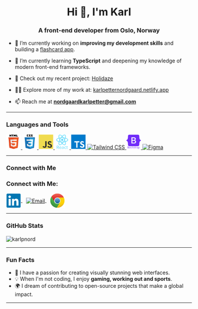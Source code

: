 <h1 align="center">Hi 👋, I'm Karl</h1>
<h3 align="center">A front-end developer from Oslo, Norway</h3>

- 🔭 I’m currently working on **improving my development skills** and building a [flashcard app](#).

- 🌱 I’m currently learning **TypeScript** and deepening my knowledge of modern front-end frameworks.

- 🚀 Check out my recent project: [Holidaze](https://holidaze-karlpnord.netlify.app/)  

- 👨‍💻 Explore more of my work at: [karlpetternordgaard.netlify.app](https://karlpnordportfolio.netlify.app/)  

- 📫 Reach me at **nordgaardkarlpetter@gmail.com**

---

### **Languages and Tools**
<p align="left">
  <!-- Existing tools -->
  <a href="https://developer.mozilla.org/en-US/docs/Web/HTML" target="_blank" rel="noreferrer">
    <img src="https://raw.githubusercontent.com/devicons/devicon/master/icons/html5/html5-original-wordmark.svg" alt="HTML5" width="40" height="40"/>
  </a>
  <a href="https://www.w3schools.com/css/" target="_blank" rel="noreferrer">
    <img src="https://raw.githubusercontent.com/devicons/devicon/master/icons/css3/css3-original-wordmark.svg" alt="CSS3" width="40" height="40"/>
  </a>
  <a href="https://developer.mozilla.org/en-US/docs/Web/JavaScript" target="_blank" rel="noreferrer">
    <img src="https://raw.githubusercontent.com/devicons/devicon/master/icons/javascript/javascript-original.svg" alt="JavaScript" width="40" height="40"/>
  </a>
  <!-- Updated tools -->
  <a href="https://reactjs.org/" target="_blank" rel="noreferrer">
    <img src="https://raw.githubusercontent.com/devicons/devicon/master/icons/react/react-original-wordmark.svg" alt="React" width="40" height="40"/>
  </a>
  <a href="https://www.typescriptlang.org/" target="_blank" rel="noreferrer">
    <img src="https://raw.githubusercontent.com/devicons/devicon/master/icons/typescript/typescript-original.svg" alt="TypeScript" width="40" height="40"/>
  </a>
  <a href="https://tailwindcss.com/" target="_blank" rel="noreferrer">
    <img src="https://www.vectorlogo.zone/logos/tailwindcss/tailwindcss-icon.svg" alt="Tailwind CSS" width="40" height="40"/>
  </a>
  <a href="https://getbootstrap.com" target="_blank" rel="noreferrer">
    <img src="https://raw.githubusercontent.com/devicons/devicon/master/icons/bootstrap/bootstrap-plain-wordmark.svg" alt="Bootstrap" width="40" height="40"/>
  </a>
  <a href="https://figma.com" target="_blank" rel="noreferrer">
    <img src="https://www.vectorlogo.zone/logos/figma/figma-icon.svg" alt="Figma" width="40" height="40"/>
  </a>
</p>

---

### **Connect with Me**
<h3 align="left">Connect with Me:</h3>
<p align="left">
  <a href="https://www.linkedin.com/in/karl-petter-n-560624137/" target="_blank" rel="noreferrer">
    <img align="center" src="https://raw.githubusercontent.com/devicons/devicon/master/icons/linkedin/linkedin-original.svg" alt="LinkedIn" height="40" width="40" />
  </a>
  <a href="mailto:nordgaardkarlpetter@gmail.com" target="_blank" rel="noreferrer">
    <img align="center" src="https://raw.githubusercontent.com/simple-icons/simple-icons/develop/icons/gmail.svg" alt="Email" height="40" width="40" style="margin-left: 10px;" />
  </a>
  <a href="https://karlpnordportfolio.netlify.app/" target="_blank" rel="noreferrer">
    <img align="center" src="https://raw.githubusercontent.com/devicons/devicon/master/icons/chrome/chrome-original.svg" alt="Portfolio" height="40" width="40" style="margin-left: 10px;" />
  </a>
</p>


---

### **GitHub Stats**
<p>
  <img align="center" src="https://github-readme-stats.vercel.app/api?username=karlpnord&show_icons=true&locale=en" alt="karlpnord" />
</p>

---

### **Fun Facts**
- 🎨 I have a passion for creating visually stunning web interfaces.
- 💡 When I'm not coding, I enjoy **gaming, working out and sports**.
- 🌍 I dream of contributing to open-source projects that make a global impact.  

---

